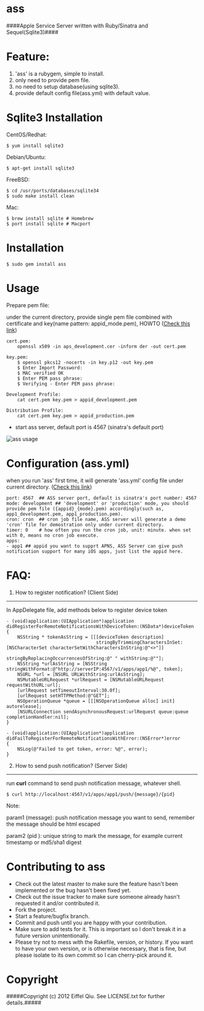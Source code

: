ass
=======
####Apple Service Server written with Ruby/Sinatra and Sequel(Sqlite3)####

Feature:
=======

1.  'ass' is a rubygem, simple to install.
2.  only need to provide pem file.
3.  no need to setup database(using sqlite3).
4.  provide default config file(ass.yml) with default value.

Sqlite3 Installation
=======

CentOS/Redhat:

    $ yum install sqlite3

Debian/Ubuntu:

    $ apt-get install sqlite3

FreeBSD:

    $ cd /usr/ports/databases/sqlite34
    $ sudo make install clean

Mac:

    $ brew install sqlite # Homebrew
    $ port install sqlite # Macport

Installation
=======

	$ sudo gem install ass
	
Usage
=======

Prepare pem file:

under the current directory, provide single pem file combined with certificate and key(name pattern: appid_mode.pem), HOWTO ([Check this link](http://www.raywenderlich.com/3443/apple-push-notification-services-tutorial-part-12))

	cert.pem:
		openssl x509 -in aps_development.cer -inform der -out cert.pem

	key.pem:
		$ openssl pkcs12 -nocerts -in key.p12 -out key.pem
		$ Enter Import Password: 
		$ MAC verified OK
		$ Enter PEM pass phrase: 
		$ Verifying - Enter PEM pass phrase: 

	Development Profile:
		cat cert.pem key.pem > appid_development.pem

	Distribution Profile:
		cat cert.pem key.pem > appid_production.pem


* start ass server, default port is 4567 (sinatra's default port)

![ass usage](https://raw.github.com/eiffelqiu/ass/master/doc/capture1.png)

Configuration (ass.yml)
=======

when you run 'ass' first time, it will generate 'ass.yml' config file under current directory. ([Check this link](https://raw.github.com/eiffelqiu/ass/master/ass.yml))
	
	port: 4567  ## ASS server port, default is sinatra's port number: 4567
	mode: development ## 'development' or 'production' mode, you should provide pem file ({appid}_{mode}.pem) accordingly(such as, app1_development.pem, app1_production.pem). 
	cron: cron  ## cron job file name, ASS server will generate a demo 'cron' file for demostration only under current directory.
	timer: 0	# how often you run the cron job, unit: minute. when set with 0, means no cron job execute.
	apps:
	- app1 ## appid you want to supprt APNS, ASS Server can give push notification support for many iOS apps, just list the appid here.


FAQ:
=======

1.  How to register notification? (Client Side)
-------

In AppDelegate file, add methods below to register device token

	- (void)application:(UIApplication*)application didRegisterForRemoteNotificationsWithDeviceToken:(NSData*)deviceToken
	{
	    NSString * tokenAsString = [[[deviceToken description] 
	                                 stringByTrimmingCharactersInSet:[NSCharacterSet characterSetWithCharactersInString:@"<>"]] 
	                                stringByReplacingOccurrencesOfString:@" " withString:@""];    
	    NSString *urlAsString = [NSString stringWithFormat:@"http://serverIP:4567/v1/apps/app1/%@", token];
	    NSURL *url = [NSURL URLWithString:urlAsString];
	    NSMutableURLRequest *urlRequest = [NSMutableURLRequest requestWithURL:url]; 
	    [urlRequest setTimeoutInterval:30.0f];
	    [urlRequest setHTTPMethod:@"GET"];
	    NSOperationQueue *queue = [[[NSOperationQueue alloc] init] autorelease];
	    [NSURLConnection sendAsynchronousRequest:urlRequest queue:queue completionHandler:nil]; 
	}

	- (void)application:(UIApplication*)application didFailToRegisterForRemoteNotificationsWithError:(NSError*)error
	{
		NSLog(@"Failed to get token, error: %@", error);
	}
	
2. How to send push notification? (Server Side)
-------

run **curl** command to send push notification message, whatever shell.

	$ curl http://localhost:4567/v1/apps/app1/push/{message}/{pid}
	
Note:

param1 (message): push notification message you want to send, remember the message should be html escaped

param2 (pid ): unique string to mark the message, for example current timestamp or md5/sha1 digest



Contributing to ass
=======
 
* Check out the latest master to make sure the feature hasn't been implemented or the bug hasn't been fixed yet.
* Check out the issue tracker to make sure someone already hasn't requested it and/or contributed it.
* Fork the project.
* Start a feature/bugfix branch.
* Commit and push until you are happy with your contribution.
* Make sure to add tests for it. This is important so I don't break it in a future version unintentionally.
* Please try not to mess with the Rakefile, version, or history. If you want to have your own version, or is otherwise necessary, that is fine, but please isolate to its own commit so I can cherry-pick around it.

Copyright
=======

#####Copyright (c) 2012 Eiffel Qiu. See LICENSE.txt for further details.#####


